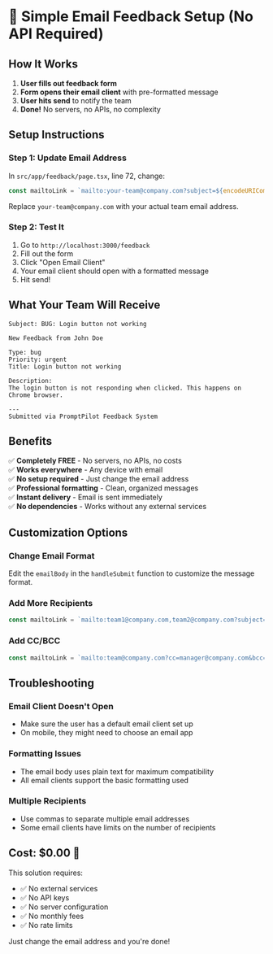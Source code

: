 # 📧 Simple Email Feedback Setup (No API Required)

## How It Works

1. **User fills out feedback form**
2. **Form opens their email client** with pre-formatted message
3. **User hits send** to notify the team
4. **Done!** No servers, no APIs, no complexity

## Setup Instructions

### Step 1: Update Email Address
In `src/app/feedback/page.tsx`, line 72, change:
```javascript
const mailtoLink = `mailto:your-team@company.com?subject=${encodeURIComponent(emailSubject)}&body=${encodeURIComponent(emailBody)}`;
```

Replace `your-team@company.com` with your actual team email address.

### Step 2: Test It
1. Go to `http://localhost:3000/feedback`
2. Fill out the form
3. Click "Open Email Client"
4. Your email client should open with a formatted message
5. Hit send!

## What Your Team Will Receive

```
Subject: BUG: Login button not working

New Feedback from John Doe

Type: bug
Priority: urgent
Title: Login button not working

Description:
The login button is not responding when clicked. This happens on Chrome browser.

---
Submitted via PromptPilot Feedback System
```

## Benefits

✅ **Completely FREE** - No servers, no APIs, no costs  
✅ **Works everywhere** - Any device with email  
✅ **No setup required** - Just change the email address  
✅ **Professional formatting** - Clean, organized messages  
✅ **Instant delivery** - Email is sent immediately  
✅ **No dependencies** - Works without any external services  

## Customization Options

### Change Email Format
Edit the `emailBody` in the `handleSubmit` function to customize the message format.

### Add More Recipients
```javascript
const mailtoLink = `mailto:team1@company.com,team2@company.com?subject=${encodeURIComponent(emailSubject)}&body=${encodeURIComponent(emailBody)}`;
```

### Add CC/BCC
```javascript
const mailtoLink = `mailto:team@company.com?cc=manager@company.com&bcc=dev@company.com&subject=${encodeURIComponent(emailSubject)}&body=${encodeURIComponent(emailBody)}`;
```

## Troubleshooting

### Email Client Doesn't Open
- Make sure the user has a default email client set up
- On mobile, they might need to choose an email app

### Formatting Issues
- The email body uses plain text for maximum compatibility
- All email clients support the basic formatting used

### Multiple Recipients
- Use commas to separate multiple email addresses
- Some email clients have limits on the number of recipients

## Cost: $0.00 🎉

This solution requires:
- ✅ No external services
- ✅ No API keys
- ✅ No server configuration
- ✅ No monthly fees
- ✅ No rate limits

Just change the email address and you're done!


